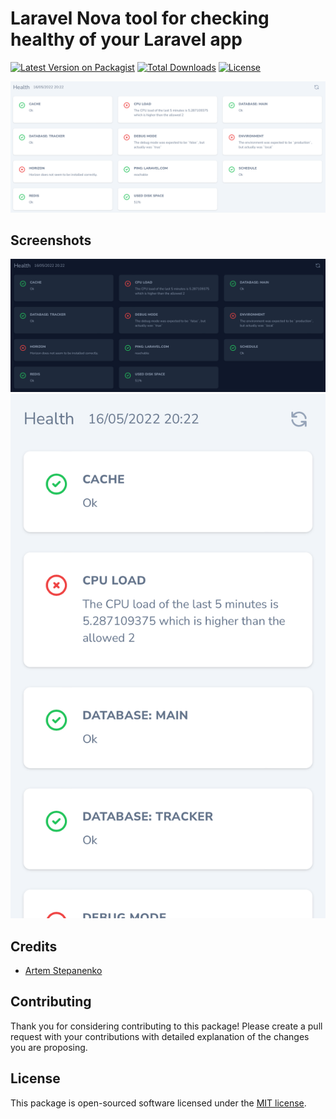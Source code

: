 # Laravel Nova tool for checking healthy of your Laravel app

[![Latest Version on Packagist](https://img.shields.io/packagist/v/stepanenko3/nova-health.svg?style=flat-square)](https://packagist.org/packages/stepanenko3/nova-health)
[![Total Downloads](https://img.shields.io/packagist/dt/stepanenko3/nova-health.svg?style=flat-square)](https://packagist.org/packages/stepanenko3/nova-health)
[![License](https://poser.pugx.org/stepanenko3/nova-health/license)](https://packagist.org/packages/stepanenko3/nova-health)

![screenshot of tool](screenshots/tool.png)

## Screenshots

![screenshot of tool](screenshots/tool-dark.png)
![screenshot of tool](screenshots/tool-mobile.png)

## Credits

- [Artem Stepanenko](https://github.com/stepanenko3)

## Contributing

Thank you for considering contributing to this package! Please create a pull request with your contributions with detailed explanation of the changes you are proposing.

## License

This package is open-sourced software licensed under the [MIT license](LICENSE.md).
